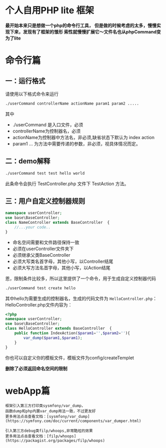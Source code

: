 个人自用PHP lite 框架
====================

**最开始本来只是想做一个php的命令行工具，
但是做的时候考虑的太多，慢慢实现下来，发现有了框架的雏形
索性就慢慢扩展它～文件名也从phpCommand变为了lite**

# 命令行篇 #
## 一：运行格式
请使用以下格式命令来运行
```sh
./userCommand controllerName actionName param1 param2 .....
```
其中 
* ./userCommand 是入口文件，必须
* controllerName为控制器名，必须
* actionName为控制器中方法名，非必须,缺省状态下默认为 index action
* param1 ...  为方法中需要传递的参数，非必须，视具体情况而定。

## 二：demo解释
```sh
./userCommand test test hello world
```
此条命令会执行 TestController.php 文件下 TestAction 方法。

## 三：用户自定义控制器规则
``` php
namespace userController;
use base\BaseController;
class NameController extends BaseController  {
    //...your code..
}
```
* 命名空间需要和文件路径保持一致
* 必须在userController文件夹下
* 必须继承父类BaseController
* 必须大写类名首字母，其他小写，以Controller结尾
* 必须大写方法名首字母，其他小写，以Action结尾


恩，限制条件比较多，所以这里提供了一个命令，用于生成自定义控制器代码
``` sh
./userCommand test create hello
```
其中hello为需要生成的控制器名，生成的代码文件为 `HelloController.php`：
HelloController.php文件内容为：
``` php
<?php
namespace userController;
use base\BaseController;
class HelloController extends BaseController  {
    public function IndexAction($param1='',$param2=''){
        var_dump($param1,$param1);
    }
}
```
你也可以自定义你的模板文件，模板文件为config/createTemplet

**删除了必须返回命名空间的限制**

# webApp篇 #

    框架引入第三方打印类sysmfony/var_dump，
    函数dump和php内置var_dump用法一致，不过更友好
    更多用法点击查看文档：[sysmfony/var_dump](https://symfony.com/doc/current/components/var_dumper.html)

    引入第三方debug类filp/whoops,非常酷炫的效果
    更多用法点击查看文档：[filp/whoops](https://packagist.org/packages/filp/whoops)